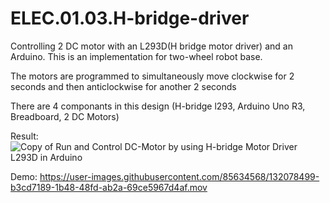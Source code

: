 # ELEC.01.03.H-bridge-driver
Controlling 2 DC motor with an L293D(H bridge motor driver) and an Arduino. This is an implementation for two-wheel robot base.

The motors are programmed to simultaneously move clockwise for 2 seconds and then anticlockwise for another 2 seconds

There are 4 componants in this design (H-bridge l293, Arduino Uno R3, Breadboard, 2 DC Motors)

Result:
![Copy of Run and Control DC-Motor by using H-bridge Motor Driver  L293D  in Arduino](https://user-images.githubusercontent.com/85634568/132078105-0485c930-aa24-44bd-a8c3-2087879bdd4c.png)


Demo:
https://user-images.githubusercontent.com/85634568/132078499-b3cd7189-1b48-48fd-ab2a-69ce5967d4af.mov

